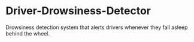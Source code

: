 # Driver-Drowsiness-Detector
Drowsiness detection system that alerts drivers whenever they fall asleep behind the wheel.
